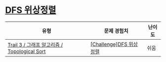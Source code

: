 # [DFS 위상정렬](https://www.codetree.ai/trails/complete/curated-cards/challenge-topological-sort-with-dfs)

|유형|문제 경험치|난이도|
|---|---|---|
|[Trail 3 / 그래프 알고리즘 / Topological Sort](https://www.codetree.ai/trail-info/novice-high/)|[[Challenge]DFS 위상정렬](https://www.codetree.ai/trails/complete/curated-cards/challenge-topological-sort-with-dfs/)|쉬움|

